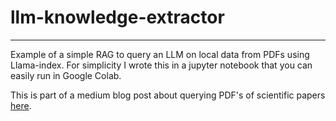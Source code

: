 # llm-knowledge-extractor
---

Example of a simple RAG to query an LLM on local data from PDFs using Llama-index. For simplicity I wrote this in a jupyter notebook that you can easily run in Google Colab. 

This is part of a medium blog post about querying PDF's of scientific papers  [here](https://medium.com/@viajesubmarino/building-a-tool-to-better-understand-scientific-papers-using-rag-e2c84992b0bd). 
